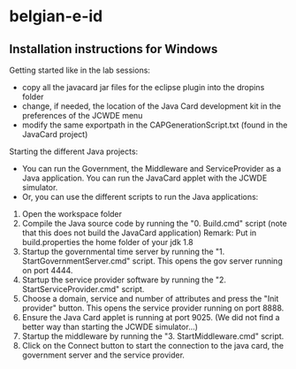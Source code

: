 # belgian-e-id

## Installation instructions for Windows

Getting started like in the lab sessions:
- copy all the javacard jar files for the eclipse plugin into the dropins folder
- change, if needed, the location of the Java Card development kit in the preferences of the JCWDE menu
- modify the same exportpath in the CAPGenerationScript.txt (found in the JavaCard project)

Starting the different Java projects:
- You can run the Government, the Middleware and ServiceProvider as a Java application. You can run the JavaCard applet with the JCWDE simulator.
- Or, you can use the different scripts to run the Java applications:

1. Open the workspace folder
2. Compile the Java source code by running the "0. Build.cmd" script (note that this does not build the JavaCard application)
	Remark: Put in build.properties the home folder of your jdk 1.8
3. Startup the governmental time server by running the "1. StartGovernmentServer.cmd" script. This opens the gov server running on port 4444.
4. Startup the service provider software by running the "2. StartServiceProvider.cmd" script. 
5. Choose a domain, service and number of attributes and press the "Init provider" button. This opens the service provider running on port 8888.
6. Ensure the Java Card applet is running at port 9025. (We did not find a better way than starting the JCWDE simulator...)
7. Startup the middleware by running the "3. StartMiddleware.cmd" script. 
8. Click on the Connect button to start the connection to the java card, the government server and the service provider.
